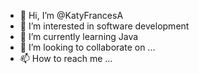 - 👋 Hi, I’m @KatyFrancesA
- 👀 I’m interested in software development 
- 🌱 I’m currently learning Java
- 💞️ I’m looking to collaborate on ...
- 📫 How to reach me ...

<!---
KatyFrancesA/KatyFrancesA is a ✨ special ✨ repository because its `README.md` (this file) appears on your GitHub profile.
You can click the Preview link to take a look at your changes.
--->
